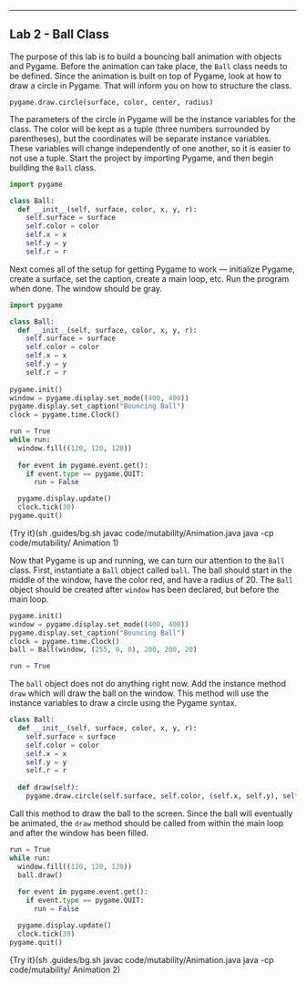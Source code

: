 ----------

## Lab 2 - Ball Class

The purpose of this lab is to build a bouncing ball animation with objects and Pygame. Before the animation can take place, the `Ball` class needs to be defined. Since the animation is built on top of Pygame, look at how to draw a circle in Pygame. That will inform you on how to structure the class.

`pygame.draw.circle(surface, color, center, radius)`

The parameters of the circle in Pygame will be the instance variables for the class. The color will be kept as a tuple (three numbers surrounded by parentheses), but the coordinates will be separate instance variables. These variables will change independently of one another, so it is easier to not use a tuple. Start the project by importing Pygame, and then begin building the `Ball` class.

```python
import pygame

class Ball:
  def __init__(self, surface, color, x, y, r):
    self.surface = surface
    self.color = color
    self.x = x
    self.y = y
    self.r = r
```

Next comes all of the setup for getting Pygame to work — initialize Pygame, create a surface, set the caption, create a main loop, etc. Run the program when done. The window should be gray.

```python
import pygame

class Ball:
  def __init__(self, surface, color, x, y, r):
    self.surface = surface
    self.color = color
    self.x = x
    self.y = y
    self.r = r
    
pygame.init()
window = pygame.display.set_mode((400, 400))
pygame.display.set_caption("Bouncing Ball")
clock = pygame.time.Clock()

run = True
while run:
  window.fill((120, 120, 120))
  
  for event in pygame.event.get():
    if event.type == pygame.QUIT:
      run = False

  pygame.display.update()
  clock.tick(30)
pygame.quit()
```

{Try it}(sh .guides/bg.sh javac code/mutability/Animation.java java -cp code/mutability/ Animation 1)

Now that Pygame is up and running, we can turn our attention to the `Ball` class. First, instantiate a `Ball` object called `ball`. The ball should start in the middle of the window, have the color red, and have a radius of 20. The `Ball` object should be created after `window` has been declared, but before the main loop.

```python
pygame.init()
window = pygame.display.set_mode((400, 400))
pygame.display.set_caption("Bouncing Ball")
clock = pygame.time.Clock()
ball = Ball(window, (255, 0, 0), 200, 200, 20)

run = True
```

The `ball` object does not do anything right now. Add the instance method `draw` which will draw the ball on the window. This method will use the instance variables to draw a circle using the Pygame syntax.

```python
class Ball:
  def __init__(self, surface, color, x, y, r):
    self.surface = surface
    self.color = color
    self.x = x
    self.y = y
    self.r = r
    
  def draw(self):
    pygame.draw.circle(self.surface, self.color, (self.x, self.y), self.r)
```

Call this method to draw the ball to the screen. Since the ball will eventually be animated, the `draw` method should be called from within the main loop and after the window has been filled.

```python
run = True
while run:
  window.fill((120, 120, 120))
  ball.draw()
  
  for event in pygame.event.get():
    if event.type == pygame.QUIT:
      run = False

  pygame.display.update()
  clock.tick(30)
pygame.quit()
```

{Try it}(sh .guides/bg.sh javac code/mutability/Animation.java java -cp code/mutability/ Animation 2)



